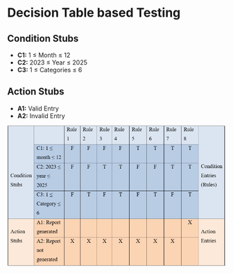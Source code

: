 # Decision Table based Testing

## Condition Stubs
- **C1:** 1 ≤ Month ≤ 12
- **C2:** 2023 ≤ Year ≤ 2025
- **C3:** 1 ≤ Categories ≤ 6

## Action Stubs
- **A1:** Valid Entry
- **A2:** Invalid Entry

![Decision Table](Assests/Decision_table.png)
